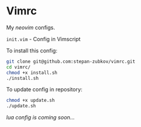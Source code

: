 # Vimrc
My *neovim* configs.

`init.vim` - Config in Vimscript

To install this config:

```bash
git clone git@github.com:stepan-zubkov/vimrc.git
cd vimrc/
chmod +x install.sh
./install.sh
```

To update config in repository:

```bash
chmod +x update.sh
./update.sh
```

*lua config is coming soon...*
